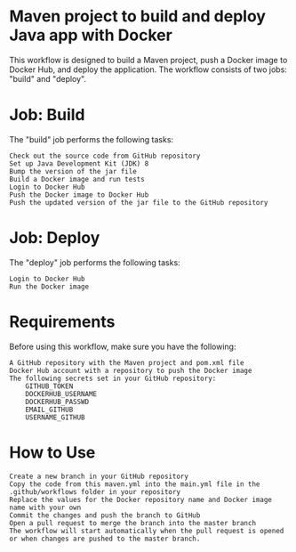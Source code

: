 # Maven project to build and deploy Java app with Docker

This workflow is designed to build a Maven project, push a Docker image to Docker Hub, and deploy the application. The workflow consists of two jobs: "build" and "deploy".

# Job: Build

The "build" job performs the following tasks:

    Check out the source code from GitHub repository
    Set up Java Development Kit (JDK) 8
    Bump the version of the jar file
    Build a Docker image and run tests
    Login to Docker Hub
    Push the Docker image to Docker Hub
    Push the updated version of the jar file to the GitHub repository

# Job: Deploy

The "deploy" job performs the following tasks:

    Login to Docker Hub
    Run the Docker image

# Requirements

Before using this workflow, make sure you have the following:

    A GitHub repository with the Maven project and pom.xml file
    Docker Hub account with a repository to push the Docker image
    The following secrets set in your GitHub repository:
        GITHUB_TOKEN
        DOCKERHUB_USERNAME
        DOCKERHUB_PASSWD
        EMAIL_GITHUB
        USERNAME_GITHUB

# How to Use

    Create a new branch in your GitHub repository
    Copy the code from this maven.yml into the main.yml file in the .github/workflows folder in your repository
    Replace the values for the Docker repository name and Docker image name with your own
    Commit the changes and push the branch to GitHub
    Open a pull request to merge the branch into the master branch
    The workflow will start automatically when the pull request is opened or when changes are pushed to the master branch.
